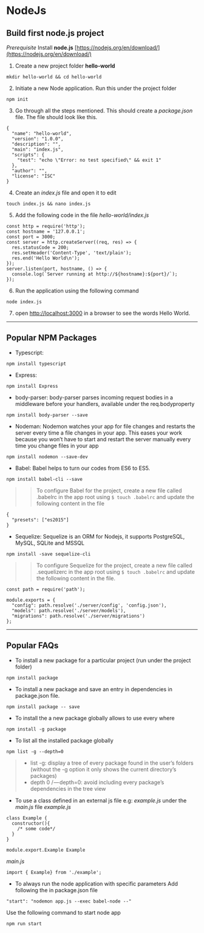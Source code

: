 # NodeJs #

## Build first node.js project ##
*Prerequisite* Install **node.js** [https://nodejs.org/en/download/](https://nodejs.org/en/download/)

1. Create a new project folder **hello-world**
```
mkdir hello-world && cd hello-world
```

2. Initiate a new Node application. Run this under the project folder
```
npm init
```

3. Go through all the steps mentioned. This should create a *package.json* file. The file should look like this.

```
{
  "name": "hello-world",
  "version": "1.0.0",
  "description": "",
  "main": "index.js",
  "scripts": {
    "test": "echo \"Error: no test specified\" && exit 1"
  },
  "author": "",
  "license": "ISC"
}
```

4. Create an *index.js* file and open it to edit
```
touch index.js && nano index.js
```

5. Add the following code in the file *hello-world/index.js*

```
const http = require('http');
const hostname = '127.0.0.1';
const port = 3000;
const server = http.createServer((req, res) => {
  res.statusCode = 200;
  res.setHeader('Content-Type', 'text/plain');
  res.end('Hello World\n');
});
server.listen(port, hostname, () => {
  console.log(`Server running at http://${hostname}:${port}/`);
});
```

6. Run the application using the following command
```
node index.js
```

7. open [http://localhost:3000](http://localhost:3000) in a browser to see the words Hello World.

***************************************************************************************************************
## Popular NPM Packages ##
* Typescript:
```
npm install typescript
```
* Express:
```
npm install Express
```
* body-parser: body-parser parses incoming request bodies in a middleware before your handlers, available under the req.bodyproperty
```
npm install body-parser --save
```

* Nodeman: Nodemon watches your app for file changes and restarts the server every time a file changes in your app. This eases your work because you won’t have to start and restart the server manually every time you change files in your app
```
npm install nodemon --save-dev
```
* Babel: Babel helps to turn our codes from ES6 to ES5.
```
npm install babel-cli --save
```
>> To configure Babel for the project, create a new file called .babelrc in the app root using `$ touch .babelrc` and update the following content in the file
```
{
  "presets": ["es2015"]
}
```

* Sequelize: Sequelize is an ORM for Nodejs, it supports PostgreSQL, MySQL, SQLite and MSSQL
```
npm install -save sequelize-cli
```
>> To configure Sequelize for the project, create a new file called .sequelizerc in the app root using `$ touch .babelrc` and update the following content in the file.
```
const path = require('path');

module.exports = {
  "config": path.resolve('./server/config', 'config.json'),
  "models": path.resolve('./server/models'),
  "migrations": path.resolve('./server/migrations')
};
```
***************************************************************************************************************
## Popular FAQs ##
* To install a new package for a particular project (run under the project folder)
```
npm install package
```

* To install a new package and save an entry in dependencies in package.json file.
```
npm install package -- save
```

* To install the a new package globally allows to use every where
```
npm install -g package
```

* To list all the installed package globally
```
npm list -g --depth=0
```

> * list -g: display a tree of every package found in the user’s folders (without the -g option it only shows the current directory’s packages)
> * depth 0 / — depth=0: avoid including every package’s dependencies in the tree view

* To use a class defined in an external js file e.g: *example.js* under the *main.js* file
*example.js*
```
class Example {
  constructor(){
    /* some code*/
  }
}

module.export.Example Example
```
*main.js*
```
import { Example} from './example';
```
* To always run the node application with specific parameters
Add following the in package.json file
```
"start": "nodemon app.js --exec babel-node --"
```
Use the following command to start node app
```
npm run start
```


